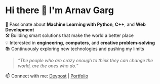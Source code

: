 # Hi there 👋 I'm Arnav Garg

🚀 Passionate about **Machine Learning with Python**, **C++**, and **Web Development**  
🛠️ Building smart solutions that make the world a better place  
💡 Interested in **engineering**, **computers**, and **creative problem-solving**  
📚 Continuously exploring new technologies and pushing my limits  

> *“The people who are crazy enough to think they can change the world, are the ones who do.”*

📫 Connect with me: [Devpost]([https://devpost.com/gargarnav10]) | [Portfolio]([https://arnavg.vercel.app])
